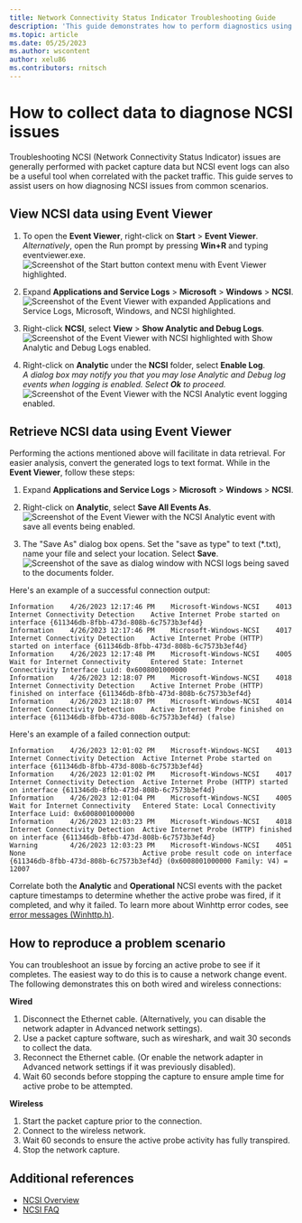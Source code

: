 ```yaml
---
title: Network Connectivity Status Indicator Troubleshooting Guide
description: 'This guide demonstrates how to perform diagnostics using the Network Connectivity Status Indicator (NCSI) to troubleshoot and determine Internet connectivity.'
ms.topic: article
ms.date: 05/25/2023
ms.author: wscontent
author: xelu86
ms.contributors: rnitsch
---
```


# How to collect data to diagnose NCSI issues

Troubleshooting NCSI (Network Connectivity Status Indicator) issues are generally performed with packet capture data but NCSI event logs can also be a useful tool when correlated with the packet traffic. This guide serves to assist users on how diagnosing NCSI issues from common scenarios.

## View NCSI data using Event Viewer

1. To open the **Event Viewer**, right-click on **Start** > **Event Viewer**. <br>_Alternatively_, open the Run prompt by pressing **Win+R** and typing eventviewer.exe.
![Screenshot of the Start button context menu with Event Viewer highlighted.](../media/NCSI/ncsi-event-viewer-1.jpg)

1. Expand **Applications and Service Logs** > **Microsoft** > **Windows** > **NCSI**.
![Screenshot of the Event Viewer with expanded Applications and Service Logs, Microsoft, Windows, and NCSI highlighted.](../media/NCSI/ncsi-event-viewer-2.jpg)

1. Right-click **NCSI**, select **View** > **Show Analytic and Debug Logs**.
![Screenshot of the Event Viewer with NCSI highlighted with Show Analytic and Debug Logs enabled.](../media/NCSI/ncsi-event-viewer-3.jpg)

1. Right-click on **Analytic** under the **NCSI** folder, select **Enable Log**.
<br>_A dialog box may notify you that you may lose Analytic and Debug log events when logging is enabled. Select **Ok** to proceed._
![Screenshot of the Event Viewer with the NCSI Analytic event logging enabled.](../media/NCSI/ncsi-event-viewer-4.jpg)

## Retrieve NCSI data using Event Viewer

Performing the actions mentioned above will facilitate in data retrieval. For easier analysis, convert the generated logs to text format. While in the **Event Viewer**, follow these steps:

1. Expand **Applications and Service Logs** > **Microsoft** > **Windows** > **NCSI**.
1. Right-click on **Analytic**, select **Save All Events As**.
![Screenshot of the Event Viewer with the NCSI Analytic event with save all events being enabled.](../media/NCSI/ncsi-event-viewer-5.jpg)

1. The "Save As" dialog box opens. Set the "save as type" to text (*.txt), name your file and select your location. Select **Save**.
![Screenshot of the save as dialog window with NCSI logs being saved to the documents folder.](../media/NCSI/ncsi-event-viewer-6.jpg)

Here's an example of a successful connection output:

```
Information    4/26/2023 12:17:46 PM    Microsoft-Windows-NCSI    4013    Internet Connectivity Detection    Active Internet Probe started on interface {611346db-8fbb-473d-808b-6c7573b3ef4d}
Information    4/26/2023 12:17:46 PM    Microsoft-Windows-NCSI    4017    Internet Connectivity Detection    Active Internet Probe (HTTP) started on interface {611346db-8fbb-473d-808b-6c7573b3ef4d}
Information    4/26/2023 12:17:48 PM    Microsoft-Windows-NCSI    4005    Wait for Internet Connectivity     Entered State: Internet Connectivity Interface Luid: 0x6008001000000
Information    4/26/2023 12:18:07 PM    Microsoft-Windows-NCSI    4018    Internet Connectivity Detection    Active Internet Probe (HTTP) finished on interface {611346db-8fbb-473d-808b-6c7573b3ef4d}
Information    4/26/2023 12:18:07 PM    Microsoft-Windows-NCSI    4014    Internet Connectivity Detection    Active Internet Probe finished on interface {611346db-8fbb-473d-808b-6c7573b3ef4d} (false)

```

Here's an example of a failed connection output:

```
Information    4/26/2023 12:01:02 PM    Microsoft-Windows-NCSI    4013    Internet Connectivity Detection  Active Internet Probe started on interface {611346db-8fbb-473d-808b-6c7573b3ef4d}
Information    4/26/2023 12:01:02 PM    Microsoft-Windows-NCSI    4017    Internet Connectivity Detection  Active Internet Probe (HTTP) started on interface {611346db-8fbb-473d-808b-6c7573b3ef4d}
Information    4/26/2023 12:01:04 PM    Microsoft-Windows-NCSI    4005    Wait for Internet Connectivity   Entered State: Local Connectivity Interface Luid: 0x6008001000000
Information    4/26/2023 12:03:23 PM    Microsoft-Windows-NCSI    4018    Internet Connectivity Detection  Active Internet Probe (HTTP) finished on interface {611346db-8fbb-473d-808b-6c7573b3ef4d}
Warning        4/26/2023 12:03:23 PM    Microsoft-Windows-NCSI    4051    None                             Active probe result code on interface {611346db-8fbb-473d-808b-6c7573b3ef4d} (0x6008001000000 Family: V4) = 12007
```

Correlate both the **Analytic** and **Operational** NCSI events with the packet capture timestamps to determine whether the active probe was fired, if it completed, and why it failed. To learn more about Winhttp error codes, see [error messages (Winhttp.h)](/windows/win32/winhttp/error-messages).

## How to reproduce a problem scenario

You can troubleshoot an issue by forcing an active probe to see if it completes. The easiest way to do this is to cause a network change event. The following demonstrates this on both wired and wireless connections:

**Wired**
1. Disconnect the Ethernet cable. (Alternatively, you can disable the network adapter in Advanced network settings).
1. Use a packet capture software, such as wireshark, and wait 30 seconds to collect the data.
1. Reconnect the Ethernet cable. (Or enable the network adapter in Advanced network settings if it was previously disabled).
1. Wait 60 seconds before stopping the capture to ensure ample time for active probe to be attempted.

**Wireless**
1. Start the packet capture prior to the connection.
1. Connect to the wireless network.
1. Wait 60 seconds to ensure the active probe activity has fully transpired.
1. Stop the network capture.

## Additional references

- [NCSI Overview](ncsi-overview.md)
- [NCSI FAQ](ncsi-frequently-asked-questions.md)
